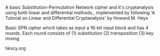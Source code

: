 A basic Substitution-Permutation Network cipher and it's cryptanalysis 
using both linear and differential methods., implemented by following 
'A Tutorial on Linear and Differential Cryptanalysis'
by Howard M. Heys

Basic SPN cipher which takes as input a 16-bit input block and has 4 rounds.
Each round consists of (1) substitution (2) transposition (3) key mixing

hkscy.org
